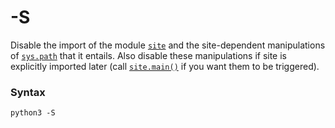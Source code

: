 # -S

Disable the import of the module [`site`](/modules/site/) and the site-dependent manipulations of [`sys.path`](/modules/sys/path.md) that it entails. Also disable these manipulations if site is explicitly imported later (call [`site.main()`](/modules/site/main.md) if you want them to be triggered).

### Syntax

```shell
python3 -S
```
